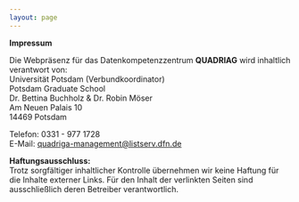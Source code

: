```yaml
---
layout: page
---
```


 
 **Impressum**

Die Webpräsenz für das Datenkompetenzzentrum **QUADRIAG** wird inhaltlich verantwort von:  
Universität Potsdam (Verbundkoordinator)  
Potsdam Graduate School  
Dr. Bettina Buchholz & Dr. Robin Möser  
Am Neuen Palais 10  
14469 Potsdam  

Telefon: 0331 - 977 1728  
E-Mail: <quadriga-management@listserv.dfn.de>  

**Haftungsausschluss:**  
Trotz sorgfältiger inhaltlicher Kontrolle übernehmen wir keine Haftung für die Inhalte externer Links. Für den Inhalt der verlinkten Seiten sind ausschließlich deren Betreiber verantwortlich.  
